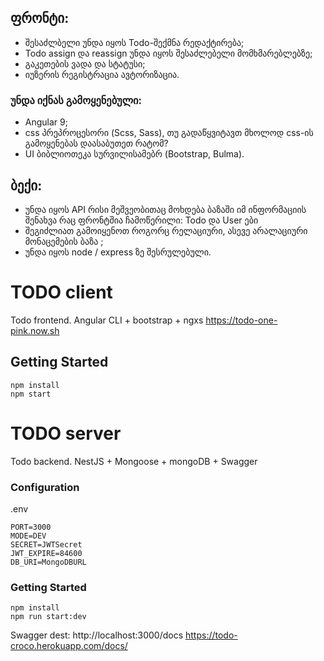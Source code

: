 ## ფრონტი:

- შესაძლბელი უნდა იყოს Todo-შექმნა რედაქტირება;
- Todo assign და reassign უნდა იყოს შესაძლებელი მომხმარებლებზე;
- გაკეთების ვადა და სტატუსი;
- იუზერის რეგისტრაცია ავტორიზაცია.

### უნდა იქნას გამოყენებული:
- Angular 9;
- css პრეპროცესორი (Scss, Sass), თუ გადაწყვიტავთ მხოლოდ css-ის გამოყენებას დაასაბუთეთ რატომ?
- UI ბიბლიოთეკა სურვილისამებრ (Bootstrap, Bulma).



## ბექი:

- უნდა იყოს API რისი მეშვეობითაც მოხდება ბაზაში იმ ინფორმაციის შენახვა რაც ფრონტშია ჩამოწერილი:
   Todo და User ები
- შეგიძლიათ გამოიყენოთ როგორც რელაციური, ასევე არალაციური მონაცემების ბაზა ;
- უნდა იყოს node / express ზე შესრულებული.



# TODO client
Todo frontend.
Angular CLI + bootstrap + ngxs
https://todo-one-pink.now.sh

## Getting Started
```
npm install
npm start
```

# TODO server

Todo backend.
NestJS + Mongoose + mongoDB + Swagger

### Configuration
.env
```
PORT=3000
MODE=DEV
SECRET=JWTSecret
JWT_EXPIRE=84600
DB_URI=MongoDBURL
```

### Getting Started
```
npm install
npm run start:dev
```
Swagger dest: http://localhost:3000/docs
https://todo-croco.herokuapp.com/docs/


